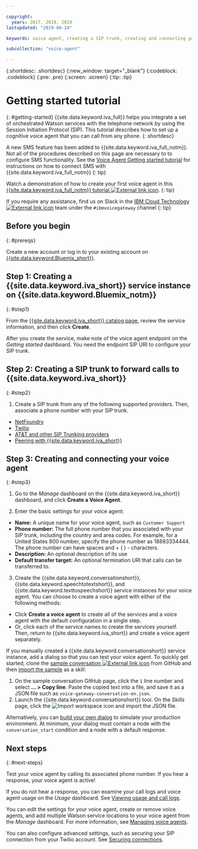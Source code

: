```yaml
---

copyright:
  years: 2017, 2018, 2019
lastupdated: "2019-06-24"

keywords: voice agent, creating a SIP trunk, creating and connecting your voice agent,

subcollection: "voice-agent"

---
```


{:shortdesc: .shortdesc}
{:new_window: target="_blank"}
{:codeblock: .codeblock}
{:pre: .pre}
{:screen: .screen}
{:tip: .tip}

# Getting started tutorial
{: #getting-started}
{{site.data.keyword.iva_full}} helps you integrate a set of orchestrated Watson services with the telephone network by using the Session Initiation Protocol (SIP). This tutorial describes how to set up a cognitive voice agent that you can call from any phone.
{: shortdesc}

A new SMS feature has been added to {{site.data.keyword.iva_full_notm}}. Not all of the procedures described on this page are necessary to to configure SMS functionality. See the [Voice Agent Getting started tutorial](/docs/services/voice-agent?topic=voice-agent-connect-sms) for instructions on how to connect SMS with {{site.data.keyword.iva_full_notm}}
{: tip}

Watch a demonstration of how to create your first voice agent in this [{{site.data.keyword.iva_full_notm}} tutorial ![External link icon](../../icons/launch-glyph.svg "External link icon")](https://developer.ibm.com/tv/building-voice-enabled-cognitive-applications-with-watson/).
{: tip}

If you require any assistance, find us on Slack in the [IBM Cloud Technology ![External link icon](../../icons/launch-glyph.svg "External link icon")](https://slack-invite-ibm-cloud-tech.mybluemix.net/) team under the `#ibmvoicegateway` channel
{: tip}

## Before you begin
{: #prereqs}

Create a new account or log in to your existing account on [{{site.data.keyword.Bluemix_short}}](https://cloud.ibm.com/).

## Step 1: Creating a {{site.data.keyword.iva_short}} service instance on {{site.data.keyword.Bluemix_notm}}
{: #step1}

From the [{{site.data.keyword.iva_short}} catalog page](https://cloud.ibm.com/catalog/services/voice-agent-with-watson), review the service information, and then click **Create**.

After you create the service, make note of the voice agent endpoint on the _Getting started_ dashboard. You need the endpoint SIP URI to configure your SIP trunk.

## Step 2: Creating a SIP trunk to forward calls to {{site.data.keyword.iva_short}}
{: #step2}

1. Create a SIP trunk from any of the following supported providers. Then, associate a phone number with your SIP trunk.

  * [NetFoundry](/docs/services/voice-agent?topic=voice-agent-connect#NetFoundry-setup)
  * [Twilio](/docs/services/voice-agent?topic=voice-agent-connect#twilio-setup)
  * [AT&T and other SIP Trunking providers](/docs/services/voice-agent?topic=voice-agent-connect#att-other)
  * [Peering with {{site.data.keyword.iva_short}}](/docs/services/voice-agent?topic=voice-agent-connect#peering)

## Step 3: Creating and connecting your voice agent
{: #step3}

1. Go to the _Manage_ dashboard on the {{site.data.keyword.iva_short}} dashboard, and click **Create a Voice Agent**.

2. Enter the basic settings for your voice agent:
  * **Name:** A unique name for your voice agent, such as `Customer Support`
  * **Phone number:** The full phone number that you associated with your SIP trunk, including the country and area codes. For example, for a United States 800 number, specify the phone number as 18883334444. The phone number can have spaces and + ( ) - characters.
  * **Description:** An optional description of its use
  * **Default transfer target:** An optional termination URI that calls can be transferred to.

3. Create the {{site.data.keyword.conversationshort}}, {{site.data.keyword.speechtotextshort}}, and {{site.data.keyword.texttospeechshort}} service instances for your voice agent. You can choose to create a voice agent with either of the following methods:
  * Click **Create a voice agent** to create all of the services and a voice agent with the default configuration in a single step.
  * Or, click each of the service names to create the services yourself. Then, return to {{site.data.keyword.iva_short}} and create a voice agent separately.

   If you manually created a {{site.data.keyword.conversationshort}} service instance, add a dialog so that you can test your voice agent.  To quickly get started, clone the [sample conversation ![External link icon](../../icons/launch-glyph.svg "External link icon")](https://github.com/WASdev/sample.voice.gateway/blob/master/conversation/voice-gateway-conversation-en.json) from GitHub and then [import the sample](/docs/services/assistant?topic=assistant-skill-dialog-add) as a skill:

   1. On the sample conversation GitHub page, click the `1` line number and select **... > Copy line**. Paste the copied text into a file, and save it as a JSON file such as `voice-gateway-conversation-en.json`.
   2. Launch the {{site.data.keyword.conversationshort}} tool. On the _Skills_ page, click the ![Import workspace](../conversation/images/workspace_import.png) icon and import the JSON file.

  Alternatively, you can [build your own dialog](/docs/services/assistant?topic=assistant-getting-started#getting-started-build-dialog) to simulate your production environment. At minimum, your dialog must contain a node with the `conversation_start` condition and a node with a default response.


## Next steps
{: #next-steps}

Test your voice agent by calling its associated phone number. If you hear a response, your voice agent is active!

If you do not hear a response, you can examine your call logs and voice agent usage on the _Usage_ dashboard. See [Viewing usage and call logs](/docs/services/voice-agent?topic=voice-agent-logging).

You can edit the settings for your voice agent, create or remove voice agents, and add multiple Watson service locations to your voice agent from the _Manage_ dashboard. For more information, see [Managing voice agents](/docs/services/voice-agent?topic=voice-agent-managing).

You can also configure advanced settings, such as securing your SIP connection from your Twilio account. See [Securing connections](/docs/services/voice-agent?topic=voice-agent-securing).

